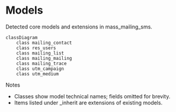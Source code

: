 # Models

Detected core models and extensions in mass_mailing_sms.

```mermaid
classDiagram
    class mailing_contact
    class res_users
    class mailing_list
    class mailing_mailing
    class mailing_trace
    class utm_campaign
    class utm_medium
```

Notes
- Classes show model technical names; fields omitted for brevity.
- Items listed under _inherit are extensions of existing models.
